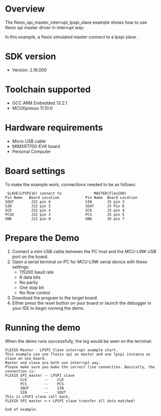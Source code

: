 Overview
========
The flexio_spi_master_interrupt_lpspi_slave example shows how to use flexio spi master driver in interrupt way:

In this example, a flexio simulated master connect to a lpspi slave .



SDK version
===========
- Version: 2.16.000

Toolchain supported
===================
- GCC ARM Embedded  13.2.1
- MCUXpresso  11.10.0

Hardware requirements
=====================
- Micro USB cable
- MIMXRT700-EVK board
- Personal Computer

Board settings
==============
To make the example work, connections needed to be as follows:
~~~~~~~~~~~~~~~~~~~~~~~~~~~~~~~~~~~~~~~~~~~~~~~~~~~~~~
 SLAVE(LPSPI16) connect to               MASTER(FlexIO0)
Pin Name   Board Location            Pin Name  Board Location
SOUT        J22 pin 6         	     SIN       J5 pin 3
SIN         J22 pin 5         	     SOUT      J5 Pin 6
SCK         J22 pin 4        	     SCK       J5 pin 4
PCS0        J22 pin 3        	     PCS       J5 pin 5
GND         J22 pin 8                GND       J6 pin 7
~~~~~~~~~~~~~~~~~~~~~~~~~~~~~~~~~~~~~~~~~~~~~~~~~~~~~~

Prepare the Demo
================
1. Connect a mini USB cable between the PC host and the MCU-LINK USB port on the board.
2. Open a serial terminal on PC for MCU-LINK serial device with these settings:
    - 115200 baud rate
    - 8 data bits
    - No parity
    - One stop bit
    - No flow control
3. Download the program to the target board.
4. Either press the reset button on your board or launch the debugger in your IDE to begin running
   the demo.

Running the demo
================
When the demo runs successfully, the log would be seen on the terminal:

~~~~~~~~~~~~~~~~~~~~~
FLEXIO Master - LPSPI Slave interrupt example start.
This example use one flexio spi as master and one lpspi instance as slave on one board.
Master and slave are both use interrupt way.
Please make sure you make the correct line connection. Basically, the connection is:
FLEXIO_SPI_master -- LPSPI_slave   
       CLK        --    CLK  
       PCS        --    PCS  
       SOUT       --    SIN  
       SIN        --    SOUT 
This is LPSPI slave call back.
FLEXIO SPI master <-> LPSPI slave transfer all data matched!

End of example.
~~~~~~~~~~~~~~~~~~~~~
